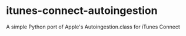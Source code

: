 itunes-connect-autoingestion
============================

A simple Python port of Apple's Autoingestion.class for iTunes Connect
